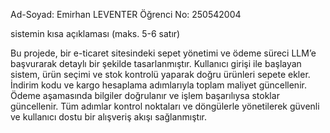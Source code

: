 Ad-Soyad: Emirhan LEVENTER
Öğrenci No: 250542004

sistemin kısa açıklaması (maks. 5-6 satır)

Bu projede, bir e-ticaret sitesindeki sepet yönetimi ve ödeme süreci LLM’e başvurarak detaylı bir şekilde tasarlanmıştır. Kullanıcı girişi ile başlayan sistem, ürün seçimi ve stok kontrolü yaparak doğru ürünleri sepete ekler. İndirim kodu ve kargo hesaplama adımlarıyla toplam maliyet güncellenir. Ödeme aşamasında bilgiler doğrulanır ve işlem başarılıysa stoklar güncellenir. Tüm adımlar kontrol noktaları ve döngülerle yönetilerek güvenli ve kullanıcı dostu bir alışveriş akışı sağlanmıştır.
